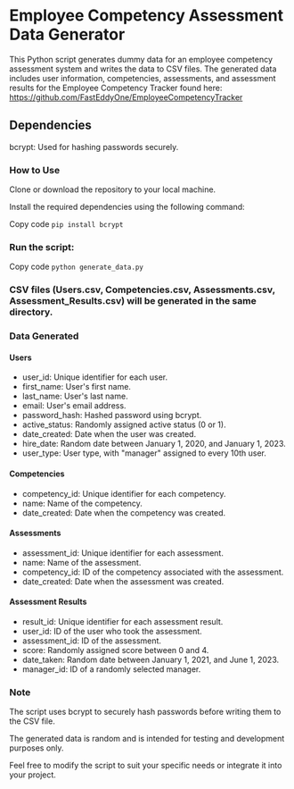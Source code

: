 # Employee Competency Assessment Data Generator

This Python script generates dummy data for an employee competency assessment system and writes the data to CSV files. The generated data includes user information, competencies, assessments, and assessment results for the Employee Competency Tracker found here: https://github.com/FastEddyOne/EmployeeCompetencyTracker

## Dependencies

bcrypt: Used for hashing passwords securely.

### How to Use

Clone or download the repository to your local machine.

Install the required dependencies using the following command:


Copy code
```pip install bcrypt```

### Run the script:

Copy code
```python generate_data.py```

### CSV files (Users.csv, Competencies.csv, Assessments.csv, Assessment_Results.csv) will be generated in the same directory.

### Data Generated

#### Users
- user_id: Unique identifier for each user.
- first_name: User's first name.
- last_name: User's last name.
- email: User's email address.
- password_hash: Hashed password using bcrypt.
- active_status: Randomly assigned active status (0 or 1).
- date_created: Date when the user was created.
- hire_date: Random date between January 1, 2020, and January 1, 2023.
- user_type: User type, with "manager" assigned to every 10th user.

#### Competencies
- competency_id: Unique identifier for each competency.
- name: Name of the competency.
- date_created: Date when the competency was created.

#### Assessments

- assessment_id: Unique identifier for each assessment.
- name: Name of the assessment.
- competency_id: ID of the competency associated with the assessment.
- date_created: Date when the assessment was created.

#### Assessment Results

- result_id: Unique identifier for each assessment result.
- user_id: ID of the user who took the assessment.
- assessment_id: ID of the assessment.
- score: Randomly assigned score between 0 and 4.
- date_taken: Random date between January 1, 2021, and June 1, 2023.
- manager_id: ID of a randomly selected manager.

### Note

The script uses bcrypt to securely hash passwords before writing them to the CSV file.

The generated data is random and is intended for testing and development purposes only.

Feel free to modify the script to suit your specific needs or integrate it into your project.
